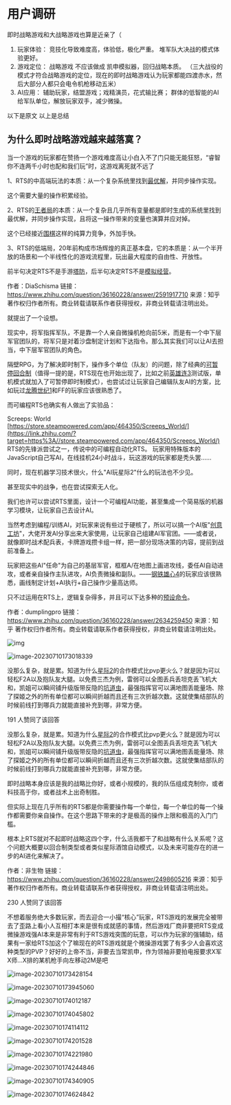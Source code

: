 # 用户调研

即时战略游戏和大战略游戏也算是近亲了（

1. 玩家体验： 竞技化导致难度高，体验低，极化严重。 堆军队大决战的模式体验更好。 
2. 游戏定位： 战略游戏 不应该做成 凯申模拟器，回归战略本质。 （三大战役的模式才符合战略游戏的定位，现在的即时战略游戏认为玩家都能四渡赤水，然后大部分人都只会电令机枪移动五米）
3. AI应用： 辅助玩家，结盟游戏；戏精演员，花式输比赛； 群体的低智能的AI给军队单位，解放玩家双手，减少微操。 

以下是原文 以上是总结

## 为什么即时战略游戏越来越落寞？

当一个游戏的玩家都在赞扬一个游戏难度高让小白入不了门只能无能狂怒，“睿智你不连两千小时也配和我们玩”时，这游戏离死就不远了







1、RTS的中高端玩法的本质：从一个复杂系统里找到[最优解](https://www.zhihu.com/search?q=最优解&search_source=Entity&hybrid_search_source=Entity&hybrid_search_extra={"sourceType"%3A"answer"%2C"sourceId"%3A2591917710})，并同步操作实现。

这个需要大量的操作积累经验。

2、RTS的[王者局](https://www.zhihu.com/search?q=王者局&search_source=Entity&hybrid_search_source=Entity&hybrid_search_extra={"sourceType"%3A"answer"%2C"sourceId"%3A2591917710})的本质：从一个复杂且几乎所有变量都是即时生成的系统里找到最优解，并同步操作实现，且将这一操作带来的变量也演算并应对掉。

这个已经接近[围棋](https://www.zhihu.com/search?q=围棋&search_source=Entity&hybrid_search_source=Entity&hybrid_search_extra={"sourceType"%3A"answer"%2C"sourceId"%3A2591917710})这样的纯算力竞争，外加手快。

3、RTS的低端局，20年前构成市场辉煌的真正基本盘，它的本质是：从一个半开放的场景和一个半线性化的游戏流程里，玩出最大程度的自由性、开放性。

前半句决定RTS不是手游[塔防](https://www.zhihu.com/search?q=塔防&search_source=Entity&hybrid_search_source=Entity&hybrid_search_extra={"sourceType"%3A"answer"%2C"sourceId"%3A2591917710})，后半句决定RTS不是[模拟经营](https://www.zhihu.com/search?q=模拟经营&search_source=Entity&hybrid_search_source=Entity&hybrid_search_extra={"sourceType"%3A"answer"%2C"sourceId"%3A2591917710})。



作者：DiaSchisma
链接：https://www.zhihu.com/question/36160228/answer/2591917710
来源：知乎
著作权归作者所有。商业转载请联系作者获得授权，非商业转载请注明出处。









就提出了一个设想。

现实中，将军指挥军队，不是靠一个人亲自微操机枪向前5米，而是有一个中下层军官团队的，将军只是对着沙盘制定计划和下达指令。那么其实我们可以让AI去担当，中下层军官团队的角色。

隔壁RPG，为了解决即时制下，操作多个单位（队友）的问题，除了经典的[可暂停回合制](https://www.zhihu.com/search?q=可暂停回合制&search_source=Entity&hybrid_search_source=Entity&hybrid_search_extra={"sourceType"%3A"answer"%2C"sourceId"%3A2634259450})（值得一提的是，RTS现在也开始出现了，比如之前[英雄连3](https://www.zhihu.com/search?q=英雄连3&search_source=Entity&hybrid_search_source=Entity&hybrid_search_extra={"sourceType"%3A"answer"%2C"sourceId"%3A2634259450})测试版，单机模式就加入了可暂停即时制模式），也尝试过让玩家自己编辑队友AI的方案，比如玩过[龙腾世纪1](https://www.zhihu.com/search?q=龙腾世纪1&search_source=Entity&hybrid_search_source=Entity&hybrid_search_extra={"sourceType"%3A"answer"%2C"sourceId"%3A2634259450})和FF的玩家应该很熟悉了。

而可编程RTS也确实有人做出了实验品：

Screeps: World
[https://store.steampowered.com/app/464350/Screeps_World/](https://link.zhihu.com/?target=https%3A//store.steampowered.com/app/464350/Screeps_World/)
RTS的先锋派尝试之一，传说中的可编程自动化RTS。
玩家用特殊版本的JavaScript自己写AI，在线挂机24小时战斗，玩这游戏的玩家都是秃头罢……

同时，现在机器学习技术很火，什么"AI玩星际2"什么的玩法也不少见。

甚至现实中的战争，也在尝试探索无人化。

我们也许可以尝试RTS里面，设计一个可编程AI功能，甚至集成一个简易版的机器学习模块，让玩家自己去设计AI。

当然考虑到编程/训练AI，对玩家来说有些过于硬核了，所以可以搞一个AI版"[创意工坊](https://www.zhihu.com/search?q=创意工坊&search_source=Entity&hybrid_search_source=Entity&hybrid_search_extra={"sourceType"%3A"answer"%2C"sourceId"%3A2634259450})"，大佬开发AI分享出来大家使用，让玩家自己组建AI军官团。——或者说，就像即时战术配兵表，卡牌游戏攒卡组一样，把一部分现场决策的内容，提前到战前准备上。



玩家把这些AI"任命"为自己的基层军官，框框A/在地图上画进攻线，委任AI自动进攻，或者亲自操作主队进攻，AI负责微操和副队。——[钢铁雄心4](https://www.zhihu.com/search?q=钢铁雄心4&search_source=Entity&hybrid_search_source=Entity&hybrid_search_extra={"sourceType"%3A"answer"%2C"sourceId"%3A2634259450})的玩家应该很熟悉，画线制定计划+AI执行+自己操作少量高达师。

只不过运用在RTS上，逻辑复杂得多，并且可以下达多种的[预设命令](https://www.zhihu.com/search?q=预设命令&search_source=Entity&hybrid_search_source=Entity&hybrid_search_extra={"sourceType"%3A"answer"%2C"sourceId"%3A2634259450})。



作者：dumplingpro
链接：https://www.zhihu.com/question/36160228/answer/2634259450
来源：知乎
著作权归作者所有。商业转载请联系作者获得授权，非商业转载请注明出处。



![img](UserInvestigation/v2-605a1a5d8b0f995163a790e951d5b1c0_720w.webp)





![image-20230710173018339](UserInvestigation/image-20230710173018339.png)







没那么复杂，就是累。知道为什么[星际2](https://www.zhihu.com/search?q=星际2&search_source=Entity&hybrid_search_source=Entity&hybrid_search_extra={"sourceType"%3A"answer"%2C"sourceId"%3A2628529882})的合作模式比pvp更火么？就是因为可以轻松F2A以及抱队友大腿。以免费三杰为例，雷弱可以全图丢兵丢坦克丢飞机大和，凯姐可以瞬间铺升级版带反隐的[坑道虫](https://www.zhihu.com/search?q=坑道虫&search_source=Entity&hybrid_search_source=Entity&hybrid_search_extra={"sourceType"%3A"answer"%2C"sourceId"%3A2628529882})，最强指挥官可以满地图丢能量场、除了探姬之外的所有单位都可以瞬间折越而且还有三次折越次数。这就使集结部队的时候前线打到哪兵力就能直接补充到哪，非常方便。

191 人赞同了该回答

没那么复杂，就是累。知道为什么[星际2](https://www.zhihu.com/search?q=星际2&search_source=Entity&hybrid_search_source=Entity&hybrid_search_extra={"sourceType"%3A"answer"%2C"sourceId"%3A2628529882})的合作模式比pvp更火么？就是因为可以轻松F2A以及抱队友大腿。以免费三杰为例，雷弱可以全图丢兵丢坦克丢飞机大和，凯姐可以瞬间铺升级版带反隐的[坑道虫](https://www.zhihu.com/search?q=坑道虫&search_source=Entity&hybrid_search_source=Entity&hybrid_search_extra={"sourceType"%3A"answer"%2C"sourceId"%3A2628529882})，最强指挥官可以满地图丢能量场、除了探姬之外的所有单位都可以瞬间折越而且还有三次折越次数。这就使集结部队的时候前线打到哪兵力就能直接补充到哪，非常方便。















即时战略本身应该是我的战略比你好，或者小规模的，我的队伍组成克制你，或者科技高于你，或者战术上出奇制胜。

但实际上现在几乎所有的RTS都是你需要操作每一个单位，每一个单位的每一个操作都需要你亲自操作。在这个思路下带来的才是极高的操作上限和极高的入门门槛。

根本上RTS就对不起即时战略这四个字，什么活我都干了和战略有什么关系呢？这个问题大概要以回合制类型或者类似星际酒馆自动模式，以及未来可能存在的进一步的AI进化来解决了。



作者：非生物
链接：https://www.zhihu.com/question/36160228/answer/2498605216
来源：知乎
著作权归作者所有。商业转载请联系作者获得授权，非商业转载请注明出处。







230 人赞同了该回答

不想着服务绝大多数玩家，而去迎合一小撮“核心”玩家，RTS游戏的发展完全被带去了歪路上看小人互相打本来是很有成就感的事情，然后游戏厂商非要把RTS变成微操游戏强AI本来是非常有利于RTS游戏突围的玩意，可以作为玩家的强辅助，结果有一家给RTS加这个了嘛现在的RTS游戏就是个微操游戏罢了有多少人会喜欢这种类型的PVP？好好的上帝不当，非要去当常凯申，作为领袖非要拍电报要求X军X师…X排的某机枪手向左移动2M是吧









![image-20230710173428154](UserInvestigation/image-20230710173428154.png)



![image-20230710173945060](UserInvestigation/image-20230710173945060.png)





![image-20230710174012187](UserInvestigation/image-20230710174012187.png)





![image-20230710174045802](UserInvestigation/image-20230710174045802.png)

![image-20230710174114112](UserInvestigation/image-20230710174114112.png)





![image-20230710174201528](UserInvestigation/image-20230710174201528.png)



![image-20230710174221980](UserInvestigation/image-20230710174221980.png)









![image-20230710174244846](UserInvestigation/image-20230710174244846.png)



![image-20230710174340905](UserInvestigation/image-20230710174340905.png)



![image-20230710174624842](UserInvestigation/image-20230710174624842.png)